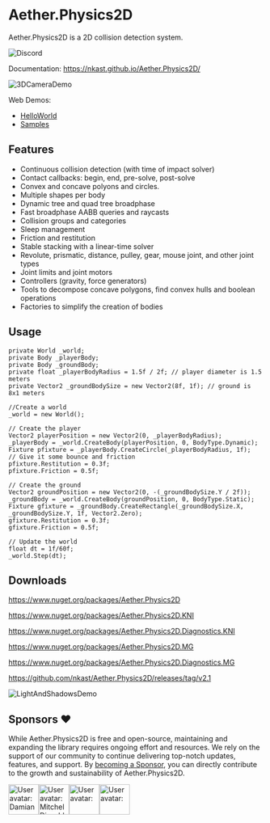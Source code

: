 # Aether.Physics2D

Aether.Physics2D is a 2D collision detection system.

![Discord](https://img.shields.io/discord/780484381961093172?logo=discord&link=https%3A%2F%2Fdiscord.gg%2F95nPEjZ6mu)

Documentation: https://nkast.github.io/Aether.Physics2D/

![3DCameraDemo](Documentation//Images/3DCameraDemo.png)

Web Demos:
 - [HelloWorld](https://nkast.github.io/Aether.Physics2D/wasm/HelloWorld/)
 - [Samples](https://nkast.github.io/Aether.Physics2D/wasm/Samples/)

## Features

- Continuous collision detection (with time of impact solver)
- Contact callbacks: begin, end, pre-solve, post-solve
- Convex and concave polyons and circles.
- Multiple shapes per body
- Dynamic tree and quad tree broadphase
- Fast broadphase AABB queries and raycasts
- Collision groups and categories
- Sleep management
- Friction and restitution
- Stable stacking with a linear-time solver
- Revolute, prismatic, distance, pulley, gear, mouse joint, and other joint types
- Joint limits and joint motors
- Controllers (gravity, force generators)
- Tools to decompose concave polygons, find convex hulls and boolean operations
- Factories to simplify the creation of bodies

## Usage

    private World _world;
    private Body _playerBody;
    private Body _groundBody;
    private float _playerBodyRadius = 1.5f / 2f; // player diameter is 1.5 meters
    private Vector2 _groundBodySize = new Vector2(8f, 1f); // ground is 8x1 meters

    //Create a world
    _world = new World();

    // Create the player
    Vector2 playerPosition = new Vector2(0, _playerBodyRadius);
    _playerBody = _world.CreateBody(playerPosition, 0, BodyType.Dynamic);
    Fixture pfixture = _playerBody.CreateCircle(_playerBodyRadius, 1f);
    // Give it some bounce and friction
    pfixture.Restitution = 0.3f;
    pfixture.Friction = 0.5f;
    
    // Create the ground
    Vector2 groundPosition = new Vector2(0, -(_groundBodySize.Y / 2f));
    _groundBody = _world.CreateBody(groundPosition, 0, BodyType.Static);
    Fixture gfixture = _groundBody.CreateRectangle(_groundBodySize.X, _groundBodySize.Y, 1f, Vector2.Zero);
    gfixture.Restitution = 0.3f;
    gfixture.Friction = 0.5f;
    
    // Update the world
    float dt = 1f/60f;
    _world.Step(dt);


## Downloads

https://www.nuget.org/packages/Aether.Physics2D

https://www.nuget.org/packages/Aether.Physics2D.KNI

https://www.nuget.org/packages/Aether.Physics2D.Diagnostics.KNI

https://www.nuget.org/packages/Aether.Physics2D.MG

https://www.nuget.org/packages/Aether.Physics2D.Diagnostics.MG


https://github.com/nkast/Aether.Physics2D/releases/tag/v2.1

![LightAndShadowsDemo](Documentation//Images/LightAndShadowsDemo.png)

## Sponsors ❤️

While Aether.Physics2D is free and open-source, maintaining and expanding the library requires ongoing effort and resources. We rely on the support of our community to continue delivering top-notch updates, features, and support.
By [becoming a Sponsor](https://github.com/sponsors/nkast), you can directly contribute to the growth and sustainability of Aether.Physics2D. 

<!-- sponsors --><a href="https://github.com/damian-666"><img src="https:&#x2F;&#x2F;github.com&#x2F;damian-666.png" width="60px" alt="User avatar: Damian" /></a><a href="https://github.com/MutsiMutsi"><img src="https:&#x2F;&#x2F;github.com&#x2F;MutsiMutsi.png" width="60px" alt="User avatar: Mitchel Disveld" /></a><a href="https://github.com/slyonics"><img src="https:&#x2F;&#x2F;github.com&#x2F;slyonics.png" width="60px" alt="User avatar: " /></a><a href="https://github.com/squarebananas"><img src="https:&#x2F;&#x2F;github.com&#x2F;squarebananas.png" width="60px" alt="User avatar: " /></a><!-- sponsors -->

